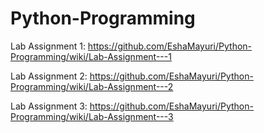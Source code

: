 # Python-Programming

Lab Assignment 1: https://github.com/EshaMayuri/Python-Programming/wiki/Lab-Assignment---1

Lab Assignment 2: https://github.com/EshaMayuri/Python-Programming/wiki/Lab-Assignment---2

Lab Assignment 3: https://github.com/EshaMayuri/Python-Programming/wiki/Lab-Assignment---3
